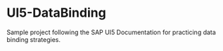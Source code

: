 # UI5-DataBinding
Sample project following the SAP UI5 Documentation for practicing data binding strategies.
